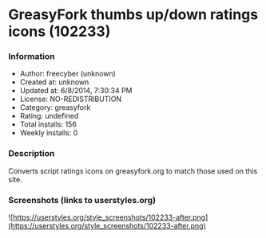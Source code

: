 # GreasyFork thumbs up/down ratings icons (102233)

### Information
- Author: freecyber (unknown)
- Created at: unknown
- Updated at: 6/8/2014, 7:30:34 PM
- License: NO-REDISTRIBUTION
- Category: greasyfork
- Rating: undefined
- Total installs: 156
- Weekly installs: 0


### Description
Converts script ratings icons on greasyfork.org to match those used on this site.


### Screenshots (links to userstyles.org)
![https://userstyles.org/style_screenshots/102233-after.png](https://userstyles.org/style_screenshots/102233-after.png)


